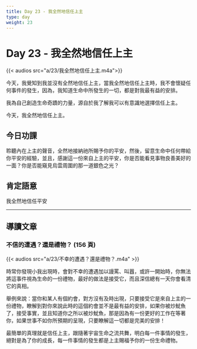 ```yaml
---
title: Day 23 - 我全然地信任上主
type: day
weight: 23
---
```


# Day 23 - 我全然地信任上主

{{< audios src="a/23/我全然地信任上主.m4a">}}

今天，我覺知到我並沒有全然地信任上主，當我全然地信任上主時，我不會懷疑任何事件的發生，因為，我知道生命中所發生的一切，都是對我最有益的安排。

我為自己創造生命奇蹟的力量，源自於我了解我可以有意識地選擇信任上主。

今天，我全然地信任上主。


## 今日功課

聆聽內在上主的聲音，全然地接納祂所賜予你的平安，然後，留意生命中任何帶給你平安的經驗，並且，感謝這一份來自上主的平安，你是否能看見事物良善美好的一面？你是否能窺見烏雲周圍的那一道銀色之光？

## 肯定語意

我全然地信任平安

---

## 導讀文章

### 不信的遭遇？還是禮物？ (156 頁)

{{< audios src="a/23/不幸的遭遇？還是禮物？.m4a" >}}

時常你發現小我出現時，會對不幸的遭遇加以謾罵、叫囂，或許一開始時，你無法將這事件視為生命的一份禮物，最好的做法是接受它，而且深信總有一天你會看清它的真相。

舉例來說：當你和某人有個約會，對方沒有及時出現，只要接受它是來自上主的一份禮物，瞭解到對你來說此時的這個約會並不是最有益的安排，如果你被炒魷魚了，接受事實，並且知道你之所以被炒魷魚，那是因為有一份更好的工作在等著你，如果世事不如你所預期的呈現，只要瞭解這一切都是完美的安排！

最簡單的真理就是信任上主，跟隨著宇宙生命之流共舞，明白每一件事情的發生，絕對是為了你的成長，每一件事情的發生都是上主賜福予你的一份生命禮物。
